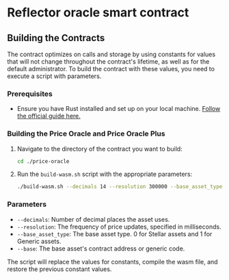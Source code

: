 # Reflector oracle smart contract

## Building the Contracts

The contract optimizes on calls and storage by using constants for values that will not change throughout the contract's lifetime, as well as for the default administrator. To build the contract with these values, you need to execute a script with parameters. 

### Prerequisites

- Ensure you have Rust installed and set up on your local machine. [Follow the official guide here.](https://www.rust-lang.org/tools/install)

### Building the Price Oracle and Price Oracle Plus

1. Navigate to the directory of the contract you want to build:

    ```bash
    cd ./price-oracle
    ```

2. Run the `build-wasm.sh` script with the appropriate parameters:
    ```bash
    ./build-wasm.sh --decimals 14 --resolution 300000 --base_asset_type 0 --base CCG...TY6
    ```

### Parameters

- `--decimals`: Number of decimal places the asset uses.
- `--resolution`: The frequency of price updates, specified in milliseconds.
- `--base_asset_type`: The base asset type. 0 for Stellar assets and 1 for Generic assets.
- `--base`: The base asset's contract address or generic code.

The script will replace the values for constants, compile the wasm file, and restore the previous constant values.